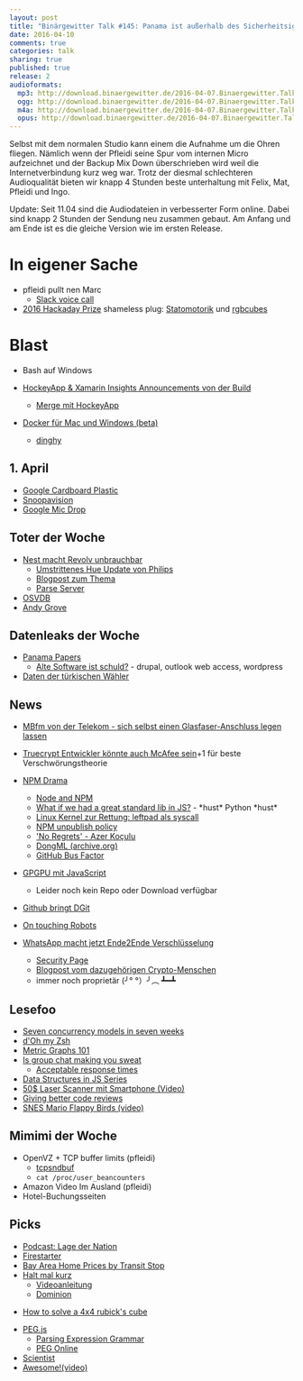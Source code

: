 ```yaml
---
layout: post
title: "Binärgewitter Talk #145: Panama ist außerhalb des Sicherheitsignoranzfensters"
date: 2016-04-10
comments: true
categories: talk
sharing: true
published: true
release: 2
audioformats:
  mp3: http://download.binaergewitter.de/2016-04-07.Binaergewitter.Talk.145.mp3
  ogg: http://download.binaergewitter.de/2016-04-07.Binaergewitter.Talk.145.ogg
  m4a: http://download.binaergewitter.de/2016-04-07.Binaergewitter.Talk.145.m4a
  opus: http://download.binaergewitter.de/2016-04-07.Binaergewitter.Talk.145.opus
---
```

Selbst mit dem normalen Studio kann einem die Aufnahme um die Ohren fliegen. Nämlich wenn der Pfleidi seine Spur vom internen Micro aufzeichnet und der Backup Mix Down überschrieben wird weil die Internetverbindung kurz weg war.
Trotz der diesmal schlechteren Audioqualität bieten wir knapp 4 Stunden beste unterhaltung mit Felix, Mat, Pfleidi und Ingo. 

Update: Seit 11.04 sind die Audiodateien in verbesserter Form online. Dabei sind knapp 2 Stunden der Sendung neu zusammen gebaut. Am Anfang und am Ende ist es die gleiche Version wie im ersten Release. 

# In eigener Sache

- pfleidi pullt nen Marc
    * [Slack voice call]( http://techcrunch.com/2016/03/02/slack-calls/ )
- [2016 Hackaday Prize]( https://hackaday.io/prize ) shameless plug: [Statomotorik]( https://hackaday.io/project/10723-statomotorik ) und [rgbcubes]( https://hackaday.io/project/7172-rgbcubes-iot-finder )

# Blast

- Bash auf Windows
- [HockeyApp & Xamarin Insights Announcements von der Build]( http://hockeyapp.net/blog/2016/03/31/welcome-xamarin-insights-users.html )
     - [Merge mit HockeyApp]( https://www.xamarin.com/faq#hockeyapp )

- [Docker für Mac und Windows (beta)]( https://blog.docker.com/2016/03/docker-for-mac-windows-beta/ )
    * [dinghy]( https://github.com/codekitchen/dinghy )

## 1. April

- [Google Cardboard Plastic]( https://www.youtube.com/watch?v=VkOuShXpoKc )
- [Snoopavision]( https://www.youtube.com/watch?v=DPEJB-FCItk )
- [Google Mic Drop]( http://www.theverge.com/2016/4/1/11350056/google-gmail-mic-drop-joke-april-fools-day-apology )

## Toter der Woche

- [Nest macht Revolv unbrauchbar]( http://www.computerbase.de/2016-04/hausautomation-nest-macht-smart-home-hub-revolv-unbrauchbar/ )
    * [Umstrittenes Hue Update von Philips]( http://www.golem.de/news/zigbee-bridge-philips-nimmt-umstrittenes-hue-update-zurueck-1512-118053.html )
    * [Blogpost zum Thema]( https://medium.com/@arlogilbert/the-time-that-tony-fadell-sold-me-a-container-of-hummus-cb0941c762c1#.rjhcbsqtu )
    * [Parse Server]( https://github.com/ParsePlatform/parse-server )
- [OSVDB]( https://blog.osvdb.org/2016/04/05/osvdb-fin/ )
- [Andy Grove]( https://newsroom.intel.com/news-releases/andrew-s-grove-1936-2016/ )

## Datenleaks der Woche

- [Panama Papers]( http://www.darknet.org.uk/2016/04/panama-papers-leak/ )
  * [Alte Software ist schuld?](http://wptavern.com/outdated-and-vulnerable-wordpress-and-drupal-versions-may-have-contributed-to-the-panama-papers-breach ) - drupal, outlook web access, wordpress
- [Daten der türkischen Wähler]( http://www.heise.de/newsticker/meldung/Persoenliche-Daten-von-49-Millionen-tuerkischen-Waehlern-veroeffentlicht-3161729.html )

## News

- [MBfm von der Telekom - sich selbst einen Glasfaser-Anschluss legen lassen]( http://www.computerbase.de/2016-04/mehr-breitband-fuer-mich-telekom-glasfaser/ )
- [Truecrypt Entwickler könnte auch McAfee sein](http://www.gulli.com/news/27307-truecrypt-erfinder-ist-offer-auch-drogendealer-und-auftragskiller-2016-04-04 )+1 für beste Verschwörungstheorie

- [NPM Drama]( https://medium.com/@azerbike/i-ve-just-liberated-my-modules-9045c06be67c )
  * [Node and NPM]( http://www.haneycodes.net/npm-left-pad-have-we-forgotten-how-to-program/ ) 
  * [What if we had a great standard lib in JS?]( https://medium.com/@thomasfuchs/what-if-we-had-a-great-standard-library-in-javascript-52692342ee3f ) - \*hust\* Python \*hust\*
  * [Linux Kernel zur Rettung: leftpad als syscall]( https://lkml.org/lkml/2016/3/31/1108 )
  * [NPM unpublish policy]( http://blog.npmjs.org/post/141905368000/changes-to-npms-unpublish-policy )
  * ['No Regrets' - Azer Koçulu]( http://www.theregister.co.uk/2016/03/29/npmgate_followup/ )
  * [DongML (archive.org)]( https://web.archive.org/web/20131208215153/https://github.com/moron5/dongml )
  * [GitHub Bus Factor]( https://github.com/zats/github_bus_factor )
- [GPGPU mit JavaScript]( http://gpu.rocks/ )
    * Leider noch kein Repo oder Download verfügbar
- [Github bringt DGit]( http://githubengineering.com/introducing-dgit/ )
- [On touching Robots]( https://hardware.slashdot.org/story/16/04/06/0128211/people-feel-weird-about-touching-robot-butts-researchers-find )
- [WhatsApp macht jetzt Ende2Ende Verschlüsselung]( https://blog.whatsapp.com/10000618/end-to-end-encryption )
    * [Security Page]( https://www.whatsapp.com/security/ )
    * [Blogpost vom dazugehörigen Crypto-Menschen](https://whispersystems.org/blog/whatsapp-complete/ )
    - immer noch proprietär (╯° °）╯︵ ┻━┻

## Lesefoo

- [Seven concurrency models in seven weeks]( http://amzn.to/1S52wmn )
- [d'Oh my Zsh]( https://medium.com/@robbyrussell/d-oh-my-zsh-af99ca54212c#.7ddx82gsa )
- [Metric Graphs 101]( https://www.datadoghq.com/blog/timeseries-metric-graphs-101/ )
- [Is group chat making you sweat]( https://m.signalvnoise.com/is-group-chat-making-you-sweat-744659addf7d#.j87cticzk )
    * [Acceptable response times](https://twitter.com/DesignUXUI/status/715321345794379776 )
- [Data Structures in JS Series]( http://blog.benoitvallon.com/category/data-structures-in-javascript/ )
- [50$ Laser Scanner mit Smartphone (Video)]( https://www.youtube.com/watch?v=GvEOaBbyEZ0&nohtml5=False )
- [Giving better code reviews]( https://medium.com/@mrjoelkemp/giving-better-code-reviews-16109e0fdd36 )
- [SNES Mario Flappy Birds (video)]( https://www.youtube.com/watch?time_continue=336&v=hB6eY73sLV0 )

## Mimimi der Woche

- OpenVZ + TCP buffer limits (pfleidi)
    * [tcpsndbuf]( https://wiki.openvz.org/UBC_secondary_parameters )
    * `cat /proc/user_beancounters`
- Amazon Video Im Ausland (pfleidi)
- Hotel-Buchungsseiten

## Picks

- [Podcast: Lage der Nation]( http://lagedernation.org )
- [Firestarter]( https://github.com/sphinx02/FireStarter )
- [Bay Area Home Prices by Transit Stop]( http://www.estately.com/bay-area-home-affordability-transit-stop?largemap=true )
- [Halt mal kurz]( http://www.amazon.de/gp/product/B019YZ6N3Y/ref=as_li_tl?ie=UTF8&camp=1638&creative=19454&creativeASIN=B019YZ6N3Y&linkCode=as2&tag=trektrip )
    * [Videoanleitung]( https://m.youtube.com/watch?v=P1NUxAUrDAI  )
    * [Dominion]( http://www.amazon.de/Rio-Grande-Games-22501405-Basisspiel/dp/B00K1D2WM0/tag=krebsco-21 )
* [How to solve a 4x4 rubick's cube]( https://www.youtube.com/playlist?list=PLlSMUHu9g2KSh2oo3aj3xwLLgenwHQCV5 )
- [PEG.js]( http://pegjs.org/ )
  * [Parsing Expression Grammar]( https://en.wikipedia.org/wiki/Parsing_expression_grammar )
  * [PEG Online]( http://pegjs.org/online )
- [Scientist]( https://github.com/github/scientist )
- [Awesome!(video)]( https://www.youtube.com/watch?v=A39o5tePYCc )
